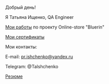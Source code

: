 Добрый день!

Я Татьяна Ищенко, QA Engineer

[Мои работы](https://drive.google.com/drive/folders/1EFRnvTGC_VIvXN6Hy1_miET_qazmCD5o?usp=sharing) по проекту Online-store "Bluerin"

[Мои сертификаты](https://drive.google.com/drive/folders/1MPX0NHpr6Rjj18QeqNlvKX_E9IgZ7bty?usp=sharing)

Мои контакты:

E-mail: pr.ishchenko@yandex.ru

Telegram: @TaIshchenko

[Резюме](https://drive.google.com/file/d/172dJYhTr8JwczSkRETR_47h4f45sFErL/view?usp=sharing)


